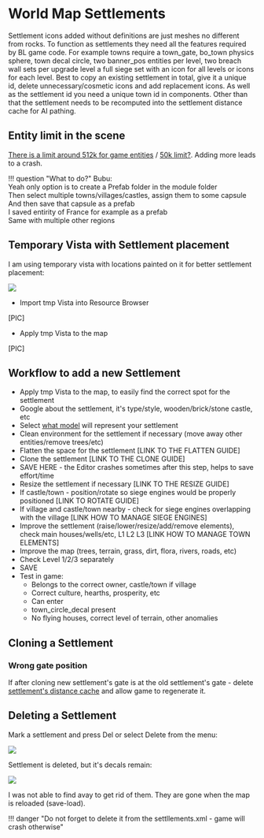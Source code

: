 # World Map Settlements

Settlement icons added without definitions are just meshes no different from rocks. To function as settlements they need all the features required by BL game code. For example towns require a town_gate, bo_town physics sphere, town decal circle, two banner_pos entities per level, two breach wall sets per upgrade level a full siege set with an icon for all levels or icons for each level. Best to copy an existing settlement in total, give it a unique id, delete unnecessary/cosmetic icons and add replacement icons. As well as the settlement id you need a unique town id in components. Other than that the settlement needs to be recomputed into the settlement distance cache for AI pathing.

## Entity limit in the scene

[There is a limit around 512k for game entities](https://forums.taleworlds.com/index.php?threads/is-there-a-game_entity-limit-for-scenes.455430/) / [50k limit?](https://forums.taleworlds.com/index.php?threads/map-entity-limit.460994/#post-9887478). Adding more leads to a crash.

!!! question "What to do?"
    Bubu:<br>
    Yeah only option is to create a Prefab folder in the module folder<br>
    Then select multiple towns/villages/castles, assign them to some capsule<br>
    And then save that capsule as a prefab<br>
    I saved entirity of France for example as a prefab<br>
    Same with multiple other regions


## Temporary Vista with Settlement placement

I am using temporary vista with locations painted on it for better settlement placement:

![](/pics/7Nc7oZ9.png)

- Import tmp Vista into Resource Browser

[PIC]

- Apply tmp Vista to the map

[PIC]

## Workflow to add a new Settlement

- Apply tmp Vista to the map, to easily find the correct spot for the settlement
- Google about the settlement, it's type/style, wooden/brick/stone castle, etc
- Select [what model](/modding/settlements) will represent your settlement
- Clean environment for the settlement if necessary (move away other entities/remove trees/etc)
- Flatten the space for the settlement [LINK TO THE FLATTEN GUIDE]
- Clone the settlement [LINK TO THE CLONE GUIDE]
- SAVE HERE - the Editor crashes sometimes after this step, helps to save effort/time
- Resize the settlement if necessary [LINK TO THE RESIZE GUIDE]
- If castle/town - position/rotate so siege engines would be properly positioned [LINK TO ROTATE GUIDE]
- If village and castle/town nearby - check for siege engines overlapping with the village [LINK HOW TO MANAGE SIEGE ENGINES]
- Improve the settlement (raise/lower/resize/add/remove elements), check main houses/wells/etc, L1 L2 L3 [LINK HOW TO MANAGE TOWN ELEMENTS]
- Improve the map (trees, terrain, grass, dirt, flora, rivers, roads, etc)
- Check Level 1/2/3 separately
- SAVE
- Test in game:
    * Belongs to the correct owner, castle/town if village
    * Correct culture, hearths, prosperity, etc
    * Can enter
    * town_circle_decal present
    * No flying houses, correct level of terrain, other anomalies


## Cloning a Settlement

### Wrong gate position

If after cloning new settlement's gate is at the old settlement's gate - delete [settlement's distance cache](/modding/settlements/#settlements-distance-cache) and allow game to regenerate it.

## Deleting a Settlement

Mark a settlement and press Del or select Delete from the menu:

![](/pics/5DzYkaU.png)

Settlement is deleted, but it's decals remain:

![](/pics/HHj7nPV.png)

I was not able to find avay to get rid of them. They are gone when the map is reloaded (save-load).

!!! danger "Do not forget to delete it from the settllements.xml - game will crash otherwise"

